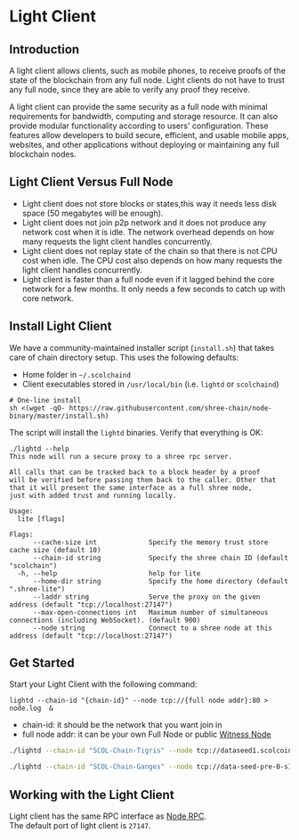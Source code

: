 # Light Client

## Introduction

A light client allows clients, such as mobile phones, to receive proofs of the state of the blockchain from any full node. Light clients do not have to trust any full node, since they are able to verify any proof they receive.

A light client can provide the same security as a full node with minimal requirements for bandwidth, computing and storage resource. It can also provide modular functionality according to users' configuration. These features allow developers to build secure, efficient, and usable mobile apps, websites, and other applications without deploying or maintaining any full blockchain nodes.

## Light Client Versus Full Node

* Light client does not store blocks or states,this way it needs less disk space (50 megabytes will be enough).
* Light client does not join p2p network and it does not produce any network cost when it is idle. The network overhead depends on how many requests the light client handles concurrently.
* Light client does not replay state of the chain so that there is not CPU cost when idle. The CPU cost also depends on how many requests the light client handles concurrently.
* Light client is faster than a full node even if it lagged behind the core network for a few months. It only needs a few seconds to catch up with core network.

## Install Light Client

We have a community-maintained installer script (`install.sh`) that takes care of chain directory setup. This uses the following defaults:

- Home folder in `~/.scolchaind`
- Client executables stored in `/usr/local/bin` (i.e. `lightd` or `scolchaind`)

```
# One-line install
sh <(wget -qO- https://raw.githubusercontent.com/shree-chain/node-binary/master/install.sh)
```
The script will install the `lightd` binaries. Verify that everything is OK:

```shell
./lightd --help
This node will run a secure proxy to a shree rpc server.

All calls that can be tracked back to a block header by a proof
will be verified before passing them back to the caller. Other that
that it will present the same interface as a full shree node,
just with added trust and running locally.

Usage:
  lite [flags]

Flags:
      --cache-size int             Specify the memory trust store cache size (default 10)
      --chain-id string            Specify the shree chain ID (default "scolchain")
  -h, --help                       help for lite
      --home-dir string            Specify the home directory (default ".shree-lite")
      --laddr string               Serve the proxy on the given address (default "tcp://localhost:27147")
      --max-open-connections int   Maximum number of simultaneous connections (including WebSocket). (default 900)
      --node string                Connect to a shree node at this address (default "tcp://localhost:27147")
```

## Get Started

Start your Light Client with the following command:
```shell
lightd --chain-id "{chain-id}" --node tcp://{full node addr}:80 > node.log  &
```
* chain-id: it should be the network that you want join in
* full node addr: it can be your own Full Node or public [Witness Node]()

<!--DOCUSAURUS_CODE_TABS-->
<!--Mainnet-->
```bash
./lightd --chain-id "SCOL-Chain-Tigris" --node tcp://dataseed1.scolcoin.com:80 > node.log  &
```
<!--Testnet-->
```bash
./lightd --chain-id "SCOL-Chain-Ganges" --node tcp://data-seed-pre-0-s1.scolcoin.com:80 > node.log  &
```
<!--END_DOCUSAURUS_CODE_TABS-->

## Working with the Light Client

Light client has the same RPC interface as [Node RPC]().<br/>
The default port of light client is `27147`.
